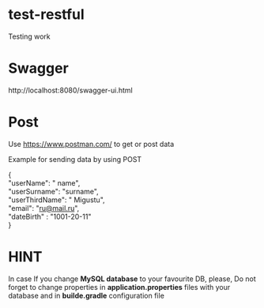 # test-restful
Testing work

# Swagger

http://localhost:8080/swagger-ui.html<br /> 

# Post
Use https://www.postman.com/ to get or post data

Example for sending data by using POST

{<br /> 
    "userName": " name",<br /> 
    "userSurname": "surname",<br /> 
    "userThirdName": " Migustu",<br /> 
    "email": "ru@mail.ru",<br /> 
    "dateBirth" : "1001-20-11"<br /> 
}<br /> 

# HINT
In case If you change **MySQL database** to your favourite DB, please, Do not forget to change properties in **application.properties** files with your database and in **builde.gradle** configuration file

